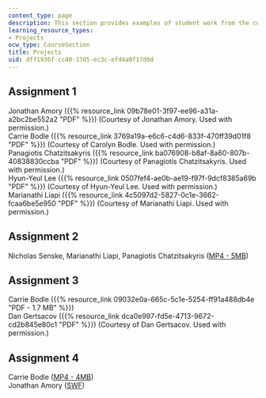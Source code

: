 ```yaml
---
content_type: page
description: This section provides examples of student work from the course.
learning_resource_types:
- Projects
ocw_type: CourseSection
title: Projects
uid: dff1936f-cc40-17d5-ec3c-efd4a0f17d0d
---
```


Assignment 1
------------

Jonathan Amory ({{% resource_link 09b78e01-3f97-ee96-a31a-a2bc2be552a2 "PDF" %}}) (Courtesy of Jonathan Amory. Used with permission.)  
Carrie Bodle ({{% resource_link 3769a19a-e6c6-c4d6-833f-470ff39d01f8 "PDF" %}}) (Courtesy of Carolyn Bodle. Used with permission.)  
Panagiotis Chatzitsakyris ({{% resource_link ba076908-b8af-8a60-807b-40838830ccba "PDF" %}}) (Courtesy of Panagiotis Chatzitsakyris. Used with permission.)  
Hyun-Yeul Lee ({{% resource_link 0507fef4-ae0b-ae19-f97f-9dcf8385a69b "PDF" %}}) (Courtesy of Hyun-Yeul Lee. Used with permission.)  
Marianathi Liapi ({{% resource_link 4c5097d2-5827-0c1e-3662-fcaa6be5e950 "PDF" %}}) (Courtesy of Marianathi Liapi. Used with permission.)

Assignment 2
------------

Nicholas Senske, Marianathi Liapi, Panagiotis Chatzitsakyris ([MP4 - 5MB](https://archive.org/download/MITMAS.845S04/ocw-mas.845-2SLC-220k.mp4))

Assignment 3
------------

Carrie Bodle ({{% resource_link 09032e0a-665c-5c1e-5254-ff91a488db4e "PDF - 1.7 MB" %}})  
Dan Gertsacov ({{% resource_link dca0e997-fd5e-4713-9672-cd2b845e80c1 "PDF" %}}) (Courtesy of Dan Gertsacov. Used with permission.)

Assignment 4
------------

Carrie Bodle ([MP4 - 4MB](https://archive.org/download/MITMAS.845S04/ocw-mas.845-student-video-project-220k.mp4))  
Jonathan Amory ([SWF](http://www.archive.org/download/MITMAS.845S04/4amory.swf))